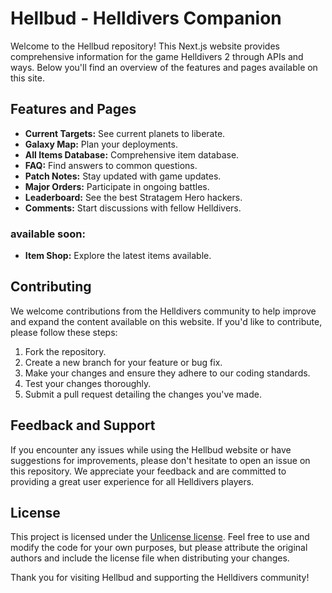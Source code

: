 # Hellbud - Helldivers Companion

Welcome to the Hellbud repository! This Next.js website provides comprehensive information for the game Helldivers 2 through APIs and ways. Below you'll find an overview of the features and pages available on this site.

## Features and Pages

- **Current Targets:** See current planets to liberate.
- **Galaxy Map:** Plan your deployments.
- **All Items Database:** Comprehensive item database.
- **FAQ:** Find answers to common questions.
- **Patch Notes:** Stay updated with game updates.
- **Major Orders:** Participate in ongoing battles.
- **Leaderboard:** See the best Stratagem Hero hackers.
- **Comments:** Start discussions with fellow Helldivers.

### available soon:

- **Item Shop:** Explore the latest items available.

## Contributing

We welcome contributions from the Helldivers community to help improve and expand the content available on this website. If you'd like to contribute, please follow these steps:

1. Fork the repository.
2. Create a new branch for your feature or bug fix.
3. Make your changes and ensure they adhere to our coding standards.
4. Test your changes thoroughly.
5. Submit a pull request detailing the changes you've made.

## Feedback and Support

If you encounter any issues while using the Hellbud website or have suggestions for improvements, please don't hesitate to open an issue on this repository. We appreciate your feedback and are committed to providing a great user experience for all Helldivers players.

## License

This project is licensed under the [Unlicense license](LICENSE). Feel free to use and modify the code for your own purposes, but please attribute the original authors and include the license file when distributing your changes.

Thank you for visiting Hellbud and supporting the Helldivers community!

